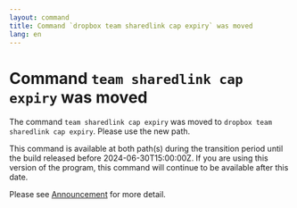 ```yaml
---
layout: command
title: Command `dropbox team sharedlink cap expiry` was moved
lang: en
---
```


# Command `team sharedlink cap expiry` was moved

The command `team sharedlink cap expiry` was moved to `dropbox team sharedlink cap expiry`. Please use the new path.

This command is available at both path(s) during the transition period until the build released before 2024-06-30T15:00:00Z. If you are using this version of the program, this command will continue to be available after this date.

Please see [Announcement](https://github.com/watermint/toolbox/discussions/799) for more detail.


